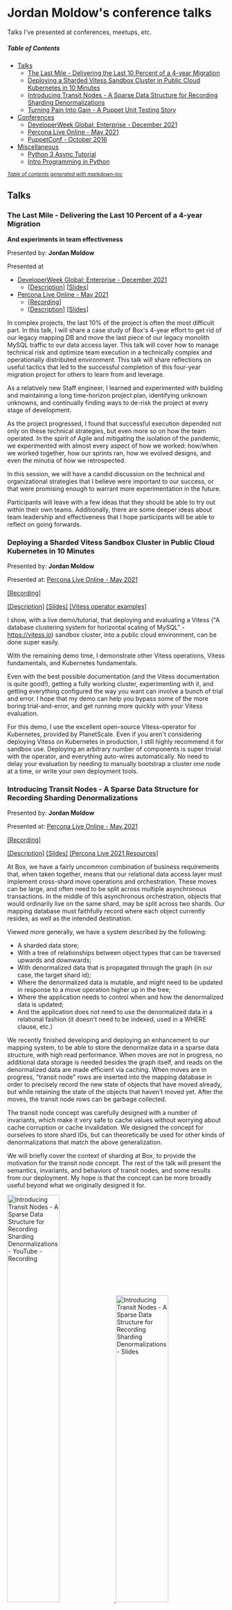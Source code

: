 # Jordan Moldow's conference talks
Talks I've presented at conferences, meetups, etc.

##### Table of Contents

- [Talks](#talks)
  * [The Last Mile - Delivering the Last 10 Percent of a 4-year Migration](#the-last-mile---delivering-the-last-10-percent-of-a-4-year-migration)
  * [Deploying a Sharded Vitess Sandbox Cluster in Public Cloud Kubernetes in 10 Minutes](#deploying-a-sharded-vitess-sandbox-cluster-in-public-cloud-kubernetes-in-10-minutes)
  * [Introducing Transit Nodes - A Sparse Data Structure for Recording Sharding Denormalizations](#introducing-transit-nodes---a-sparse-data-structure-for-recording-sharding-denormalizations)
  * [Turning Pain Into Gain - A Puppet Unit Testing Story](#turning-pain-into-gain---a-puppet-unit-testing-story)
- [Conferences](#conferences)
  * [DeveloperWeek Global: Enterprise - December 2021](#developerweek-global-enterprise---december-2021)
  * [Percona Live Online - May 2021](#percona-live-online---may-2021)
  * [PuppetConf - October 2016](#puppetconf---october-2016)
- [Miscellaneous](#miscellaneous)
  * [Python 3 Async Tutorial](#python-3-async-tutorial)
  * [Intro Programming in Python](#intro-programming-in-python)

<small><i><a href='http://ecotrust-canada.github.io/markdown-toc/'>Table of contents generated with markdown-toc</a></i></small>

## Talks

### The Last Mile - Delivering the Last 10 Percent of a 4-year Migration
**And experiments in team effectiveness**

Presented by: **Jordan Moldow**

Presented at
- [DeveloperWeek Global: Enterprise - December 2021](#developerweek-global-enterprise---december-2021)
  * [[Description]](https://web.archive.org/web/20220810081639/https://embed.emamo.com/event/developerweek-global-enterprise-2021/s/the-last-mile-delivering-the-last-10-of-a-4-year-migration-WK4zqo "The Last Mile: Delivering the Last 10% Of a 4-Year Migration")
    [[Slides]](https://app.box.com/s/nntx8biljij0ts1zoczw31pjzre2sd0e "Slides")
- [Percona Live Online - May 2021](#percona-live-online---may-2021)
  * [[Recording]](https://www.youtube.com/watch?v=mYXy5q8rR1Y "Recording")
  * [[Description]](https://web.archive.org/web/20210508001407/https://perconaliveonline.sched.com/event/io6f/the-last-mile-delivering-the-last-10-of-a-four-year-migration "The Last Mile - Delivering the Last 10% of a 4-year Migration")
    [[Slides]](https://app.box.com/s/453j26vrbjbqpffr4spd27prfeq3y2m7 "Slides")

In complex projects, the last 10% of the project is often the most difficult part. In this talk, I will share a case study of Box's 4-year effort to get rid of our legacy mapping DB and move the last piece of our legacy monolith MySQL traffic to our data access layer. This talk will cover how to manage technical risk and optimize team execution in a technically complex and operationally distributed environment. This talk will share reflections on useful tactics that led to the successful completion of this four-year migration project for others to learn from and leverage.

As a relatively new Staff engineer, I learned and experimented with building and maintaining a long time-horizon project plan, identifying unknown unknowns, and continually finding ways to de-risk the project at every stage of development.

As the project progressed, I found that successful execution depended not only on these technical strategies, but even more so on how the team operated. In the spirit of Agile and mitigating the isolation of the pandemic, we experimented with almost every aspect of how we worked: how/when we worked together, how our sprints ran, how we evolved designs, and even the minutia of how we retrospected.

In this session, we will have a candid discussion on the technical and organizational strategies that I believe were important to our success, or that were promising enough to warrant more experimentation in the future.

Participants will leave with a few ideas that they should be able to try out within their own teams. Additionally, there are some deeper ideas about team leadership and effectiveness that I hope participants will be able to reflect on going forwards.

### Deploying a Sharded Vitess Sandbox Cluster in Public Cloud Kubernetes in 10 Minutes

Presented by: **Jordan Moldow**

Presented at: [Percona Live Online - May 2021](#percona-live-online---may-2021)

[[Recording]](https://www.youtube.com/watch?v=Bllc-u_cCGA "Recording")

[[Description]](https://web.archive.org/web/20210508001359/https://perconaliveonline.sched.com/event/io6K/deploying-a-sharded-vitess-sandbox-cluster-in-public-cloud-kubernetes-in-10-minutes "Deploying a Sharded Vitess Sandbox Cluster in Public Cloud Kubernetes in 10 Minutes")
[[Slides]](https://app.box.com/s/p3e03oqiwv1q3mtclm34mpcb6tqub75j "Slides")
[[Vitess operator examples]](https://github.com/jmoldow/vitess-operator-examples "Vitess operator examples")

I show, with a live demo/tutorial, that deploying and evaluating a Vitess ("A database clustering system for horizontal scaling of MySQL" - https://vitess.io) sandbox cluster, into a public cloud environment, can be done super easily.

With the remaining demo time, I demonstrate other Vitess operations, Vitess fundamentals, and Kubernetes fundamentals.

Even with the best possible documentation (and the Vitess documentation is quite good!), getting a fully working cluster, experimenting with it, and getting everything configured the way you want can involve a bunch of trial and error. I hope that my demo can help you bypass some of the more boring trial-and-error, and get running more quickly with your Vitess evaluation.

For this demo, I use the excellent open-source Vitess-operator for Kubernetes, provided by PlanetScale. Even if you aren't considering deploying Vitess on Kubernetes in production, I still highly recommend it for sandbox use. Deploying an arbitrary number of components is super trivial with the operator, and everything auto-wires automatically. No need to delay your evaluation by needing to manually bootstrap a cluster one node at a time, or write your own deployment tools.

### Introducing Transit Nodes - A Sparse Data Structure for Recording Sharding Denormalizations

Presented by: **Jordan Moldow**

Presented at: [Percona Live Online - May 2021](#percona-live-online---may-2021)

[[Recording]](https://www.youtube.com/watch?v=h9HwP3jJYuY "Recording")

[[Description]](https://web.archive.org/web/20210508001423/https://perconaliveonline.sched.com/event/io8Y/introducing-transit-nodes-a-sparse-data-structure-for-recording-sharding-denormalizations "Introducing Transit Nodes - A Sparse Data Structure for Recording Sharding Denormalizations")
[[Slides]](https://app.box.com/s/s5vegq0b7yh6va8op85ftqmt12lqdklt "Slides")
[[Percona Live 2021 Resources]](https://web.archive.org/web/20210605213156/https://www.percona.com/resources/videos/introducing-transit-nodes-sparse-data-structure-recording-denormalizations "Percona Live 2021 Resources")

At Box, we have a fairly uncommon combination of business requirements that, when taken together, means that our relational data access layer must implement cross-shard move operations and orchestration. These moves can be large, and often need to be split across multiple asynchronous transactions. In the middle of this asynchronous orchestration, objects that would ordinarily live on the same shard, may be split across two shards. Our mapping database must faithfully record where each object currently resides, as well as the intended destination.

Viewed more generally, we have a system described by the following:
* A sharded data store;
* With a tree of relationships between object types that can be traversed upwards and downwards;
* With denormalized data that is propagated through the graph (in our case, the target shard id);
* Where the denormalized data is mutable, and might need to be updated in response to a move operation higher up in the tree;
* Where the application needs to control when and how the denormalized data is updated;
* And the application does not need to use the denormalized data in a relational fashion (it doesn't need to be indexed, used in a WHERE clause, etc.)

We recently finished developing and deploying an enhancement to our mapping system, to be able to store the denormalize data in a sparse data structure, with high read performance. When moves are not in progress, no additional data storage is needed besides the graph itself, and reads on the denormalized data are made efficient via caching. When moves are in progress, "transit node" rows are inserted into the mapping database in order to precisely record the new state of objects that have moved already, but while retaining the state of the objects that haven't moved yet. After the moves, the transit node rows can be garbage collected.

The transit node concept was carefully designed with a number of invariants, which make it very safe to cache values without worrying about cache corruption or cache invalidation. We designed the concept for ourselves to store shard IDs, but can theoretically be used for other kinds of denormalizations that match the above generalization.

We will briefly cover the context of sharding at Box, to provide the motivation for the transit node concept. The rest of the talk will present the semantics, invariants, and behaviors of transit nodes, and some results from our deployment. My hope is that the concept can be more broadly useful beyond what we originally designed it for.

<a href="https://www.youtube.com/watch?v=h9HwP3jJYuY" title="Introducing Transit Nodes - A Sparse Data Structure for Recording Sharding Denormalizations - YouTube - Recording">
<img src="assets/images/introducing-transit-nodes---a-sparse-data-structure-for-recording-sharding-denormalizations-youtube-recording.png" alt="Introducing Transit Nodes - A Sparse Data Structure for Recording Sharding Denormalizations - YouTube - Recording" width="1276" height="718" style="width:49%; height:49%; aspect-ratio:16/9;">
</a> <a href="https://app.box.com/s/s5vegq0b7yh6va8op85ftqmt12lqdklt" title="Introducing Transit Nodes - A Sparse Data Structure for Recording Sharding Denormalizations - Slides">
<img src="assets/images/introducing-transit-nodes---a-sparse-data-structure-for-recording-sharding-denormalizations-box-slides.png" alt="Introducing Transit Nodes - A Sparse Data Structure for Recording Sharding Denormalizations - Slides" width="1320" height="706" style="width:49%; aspect-ratio:1320/706 auto;">
</a>

### Turning Pain Into Gain - A Puppet Unit Testing Story

Presented by: Nadeem Ahmad and **Jordan Moldow**

Presented at: [PuppetConf - October 2016](#puppetconf---october-2016)

[[Recording]](https://www.youtube.com/watch?v=5JT2em4YYIo "Recording")

[[Description]](https://web.archive.org/web/20201021080349/https://puppetconf2016.sched.com/event/6fjL/turning-pain-into-gain-a-unit-testing-story-nadeem-ahmad-jordan-moldow-box "Turning Pain Into Gain: A Puppet Unit Testing Story")
[[Slides]](https://app.box.com/s/vu4cyf0s1eoqg1s9xd1se89tx71zcnoy "Slides")
[[Code]](https://github.com/jmoldow/box_spec_helper "Code")

Puppet is integral to Box's infrastructure, serving many purposes. Use of Puppet grew organically, resulting in a large monolith of fragile spaghetti code. When we needed CI, this code was in an untestable state. Out of the box, rspec-puppet didn't work. Rather than continuing to rely only on manual testing or rewriting our code into proper modules, roles, and profiles, we made the unit testing system work with our spaghetti code. Our open-source rspec-puppet extensions enabled us to add coverage for our monolith, and can help others achieve the same. This session covers Box's journey to a fully-featured Puppet CI. We discuss the importance of unit testing, show it's possible to improve testing practices, present solutions to roadblocks we encountered, and share workflows we created.

[![Turning Pain Into Gain - A Puppet Unit Testing Story - YouTube - Recording](assets/images/turning-pain-into-gain---a-puppet-unit-testing-story-youtube-recording.png)](https://www.youtube.com/watch?v=5JT2em4YYIo "Turning Pain Into Gain - A Puppet Unit Testing Story - YouTube - Recording")

[![Turning Pain Into Gain - A Puppet Unit Testing Story - Slides](assets/images/turning-pain-into-gain---a-puppet-unit-testing-story-box-slides.png)](https://app.box.com/s/vu4cyf0s1eoqg1s9xd1se89tx71zcnoy "Turning Pain Into Gain - A Puppet Unit Testing Story - Slides")

## Conferences

### DeveloperWeek Global Enterprise - December 2021
Talk: [The Last Mile - Delivering the Last 10 Percent of a 4-year Migration](#the-last-mile---delivering-the-last-10-percent-of-a-4-year-migration)

[[Conference]](https://web.archive.org/web/20211028080259/https://www.developerweek.com/global/conference/enterprise/ "DeveloperWeek Global: Enterprise - Virtual Conference & Expo")
[[Speaker Profile - Jordan Moldow]](https://web.archive.org/web/20220810075850/https://embed.emamo.com/event/developerweek-global-enterprise-2021/r/speaker/jordan-moldow "Speaker Profile - Jordan Moldow")

> DeveloperWeek Global: Enterprise Conference invites over 3,000 enterprise dev professionals to converge for a 2-day virtual conference & expo, featuring technology innovations and trends that corporations need to know about. Topics will include: DevSecOps, Organizing Dev Teams, DevTech Trends, Microservices, Containers, Kubernetes, and more.

### Percona Live Online - May 2021
Talks
- [Deploying a Sharded Vitess Sandbox Cluster in Public Cloud Kubernetes in 10 Minutes](#deploying-a-sharded-vitess-sandbox-cluster-in-public-cloud-kubernetes-in-10-minutes)
- [The Last Mile - Delivering the Last 10 Percent of a 4-year Migration](#the-last-mile---delivering-the-last-10-percent-of-a-4-year-migration)
- [Introducing Transit Nodes - A Sparse Data Structure for Recording Sharding Denormalizations](#introducing-transit-nodes---a-sparse-data-structure-for-recording-sharding-denormalizations)

[[Conference]](https://web.archive.org/web/20211010014202/https://www.percona.com/conferences/percona-live-online-2021 "Percona Live Online - May 2021")
[[Speaker Profile - Jordan Moldow]](https://web.archive.org/web/20210508001339/https://perconaliveonline.sched.com/speaker/jmoldow "Speaker Profile - Jordan Moldow")

<!---

[comment]: # (Keep this link for my own reference, but don't render it.)

[comment]: # (https://www.facebook.com/Percona/videos/jordan-moldow-from-box-chats-with-perconas-matt-yonkovit-about-his-upcoming-talk/223557959542624/)

--->

> The biggest open source database conference in the world. 196 speakers, 206 sessions and thousands of attendees.

### PuppetConf - October 2016
Talk: [Turning Pain Into Gain - A Puppet Unit Testing Story](#turning-pain-into-gain---a-puppet-unit-testing-story)

[[Conference]](https://web.archive.org/web/20200929171915/https://puppetconf2016.sched.com/ "PuppetConf - October 2016")
[[Speaker Profile - Jordan Moldow]](https://web.archive.org/web/20210228060544/https://puppetconf2016.sched.com/speaker/jordan_moldow.1vbsm1tl "Speaker Profile - Jordan Moldow")
[[Conference Announcement Press Release]](https://web.archive.org/web/20240301022301/https://www.globenewswire.com/en/news-release/2016/03/10/1229926/0/en/PuppetConf-2016-Call-for-Papers-Is-Now-Open.html "Conference Announcement Press Release")

> The IT Automation Event of the Year to Feature the Brightest Minds in Tech Discussing Technology, Culture and Organizational Transformation
>
> PuppetConf is the can't-miss IT automation event of the year. PuppetConf in sunny San Diego will feature five days of training, more than 100 speakers, a Contributor Summit, certification testing, a Partner Summit and more.

## Miscellaneous

### Python 3 Async Tutorial
- [Python 3 Async Tutorial](https://jmoldow.github.io/jmoldow-python3-async-tutorial "Python 3 Async Tutorial")

Tutorial for everything async in Python3: generators, coroutines, async/await syntax, and asyncio.

This Jupyter notebooks tutorial is meant to cement my own understanding of async programming in Python, as well as to augment the existing body of documentation on these subjects, since I personally found them to be lacking for beginners.

We'll start from simple generators, moving to yield from syntax, and then to coroutines. From there we'll show how the language was extended with async/await syntax and native coroutines, and then finally we'll look at how the asyncio library executes these coroutines via its event loop.

Presented at public and internal Python meetups / code walkthroughs.

### Intro Programming in Python
- [Intro Programming in Python](https://jmoldow.github.io/python-splash-lesson "Intro Programming in Python")

A two-hour, introductory programming course, for beginners in high school or middle school, using the Python programming language.

Taught at various [MIT ESP Splash programs and Spark programs](https://esp.mit.edu/learn/index.html "MIT ESP Splash programs and Spark programs").
